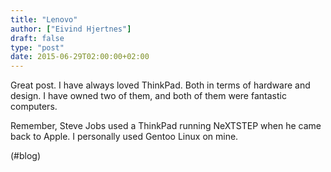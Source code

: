 ```yaml
---
title: "Lenovo"
author: ["Eivind Hjertnes"]
draft: false
type: "post"
date: 2015-06-29T02:00:00+02:00
---
```


Great post. I have always loved ThinkPad. Both in terms of hardware and
design. I have owned two of them, and both of them were fantastic
computers.

Remember, Steve Jobs used a ThinkPad running NeXTSTEP when he came back
to Apple. I personally used Gentoo Linux on mine.

(#blog)
